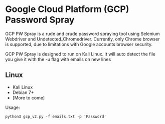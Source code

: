 # Google Cloud Platform (GCP) Password Spray

GCP PW Spray is a rude and crude password spraying tool using Selenium Webdriver and Undetected_Chromedriver. Currently, only Chrome browser is supported, due to limitations with Google accounts browser security.

GCP PW Spray is designed to run on Kali Linux. It will auto detect the file you give it with the -u flag with emails on new lines

## Linux

- Kali Linux
- Debian 7+
- [More to come]

Usage:
```
python3 gcp_v2.py -f emails.txt -p 'Password'

